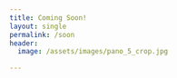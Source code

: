 ```yaml
---
title: Coming Soon!
layout: single
permalink: /soon
header:
  image: /assets/images/pano_5_crop.jpg

---
```



